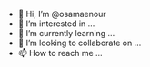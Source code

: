- 👋 Hi, I’m @osamaenour
- 👀 I’m interested in ...
- 🌱 I’m currently learning ...
- 💞️ I’m looking to collaborate on ...
- 📫 How to reach me ...

<!---
osamaenour/osamaenour is a ✨ special ✨ repository because its `README.md` (this file) appears on your GitHub profile.
You can click the Preview link to take a look at your changes.
--->
